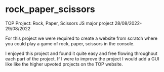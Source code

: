 # rock_paper_scissors
TOP Project: Rock, Paper, Scissors JS major project     28/08/2022-29/08/2022

For this project we were required to create a website from scratch where you could play a game of rock, paper, scissors
in the console. 

I enjoyed this project and found it quite easy and free flowing throughout each part of the project.
If I were to improve the project I would add a GUI like like the higher upvoted projects on the TOP website.